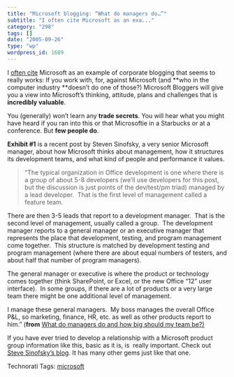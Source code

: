 ```yaml
---
title: "Microsoft blogging: “What do managers do…”"
subtitle: "I often cite Microsoft as an exa..."
category: "298"
tags: []
date: "2005-09-26"
type: "wp"
wordpress_id: 1689
---
```

I [often cite](http://www.blogonevent.com/archives/2005/09/ballmer_may_not.html) Microsoft as an example of corporate blogging that seems to really works: If you work with, for, against Microsoft (and **who in the computer industry **doesn’t do one of those?) Microsoft Bloggers will give you a view into Microsoft’s thinking, attitude, plans and challenges that is **incredibly valuable**.  

You (generally) won’t learn any **trade secrets**. You will hear what you might have heard if you ran into this or that Microsoftie in a Starbucks or at a conference. But **few people do**.  

**Exhibit #1** is a recent post by Steven Sinofsky, a very senior Microsoft manager, about how Microsoft thinks about management, how it structures its development teams, and what kind of people and performance it values.

> “The typical organization in Office development is one where there is a group of about 5-8 developers (we’ll use developers for this post, but the discussion is just points of the dev/test/pm triad) managed by a lead developer.  That is the first level of management called a feature team.    

There are then 3-5 leads that report to a development manager.  That is the second level of management, usually called a group.  The development manager reports to a general manager or an executive manager that represents the place that development, testing, and program management come together.  This structure is matched by development testing and program management (where there are about equal numbers of testers, and about half that number of program managers).  

The general manager or executive is where the product or technology comes together (think SharePoint, or Excel, or the new Office “12” user interface).  In some groups, if there are a lot of products or a very large team there might be one additional level of management.  

I manage these general managers.  My boss manages the overall Office P&L, so marketing, finance, HR, etc. as well as other products report to him.” (**from** [What do managers do and how big should my team be?)](http://blogs.msdn.com/techtalk/archive/2005/09/24/473599.aspx)

If you have ever tried to develop a relationship with a Microsoft product group information like this, basic as it is, is  really important. Check out [Steve Sinofsky’s blog](http://blogs.msdn.com/techtalk/default.aspx). It has many other gems just like that one.

Technorati Tags: [microsoft](http://www.technorati.com/tag/microsoft)